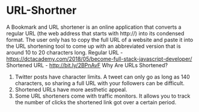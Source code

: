 # URL-Shortner
A Bookmark and URL shortener is an online application that converts a regular URL (the web address that starts with http://) into its condensed format.
The user only has to copy the full URL of a website and paste it into the URL shortening tool to
come up with an abbreviated version that is around 10 to 20 characters long.
Regular URL - https://dctacademy.com/2018/05/become-full-stack-javascript-developer/
Shortened URL - http://bit.ly/2BPnAvF
Why Are URLs Shortened?
1. Twitter posts have character limits.
A tweet can only go as long as 140 characters, so sharing a full URL with your followers
can be difficult.
2. Shortened URLs have more aesthetic appeal.
3. Some URL shorteners come with traffic monitors.
It allows you to track the number of clicks the shortened link got over a certain period.
